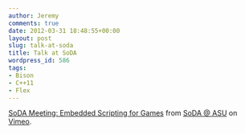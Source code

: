 ```yaml
---
author: Jeremy
comments: true
date: 2012-03-31 18:48:55+00:00
layout: post
slug: talk-at-soda
title: Talk at SoDA
wordpress_id: 586
tags:
- Bison
- C++11
- Flex
---
```


[SoDA Meeting: Embedded Scripting for Games](http://vimeo.com/39505796) from [SoDA @ ASU](http://vimeo.com/asusoda) on [Vimeo](http://vimeo.com).
